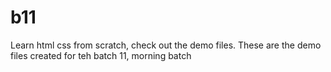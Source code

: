 # b11
Learn html css from scratch, check out the demo files. These are the demo files created for teh batch 11, morning batch
